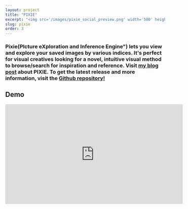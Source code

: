 ```yaml
---
layout: project
title: "PIXIE"
excerpt: "<img src='/images/pixie_social_preview.png' width='500' height='auto'>"
slug: pixie
order: 3
---
```

### Pixie(PIcture eXploration and Inference Engine") lets you view and explore your saved images by various indices. It's perfect for visual creatives looking for a novel, intuitive visual method to browse/search for inspiration and reference. Visit [my blog post](https://sidvenkatayogi.github.io/posts/2025/07/20/) about PIXIE. To get the latest release and more information, visit the [Github repository!](https://github.com/sidvenkatayogi/pixie)

## Demo
<iframe width="560" height="315" src="https://www.youtube.com/embed/1uvD84H6gYE?si=GXC_DuWDxn5b5y3y" title="YouTube video player" frameborder="0" allow="accelerometer; autoplay; clipboard-write; encrypted-media; gyroscope; picture-in-picture; web-share" referrerpolicy="strict-origin-when-cross-origin" allowfullscreen></iframe>